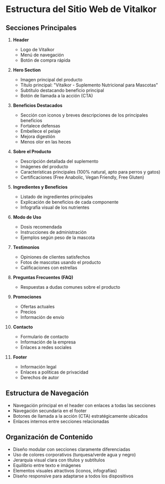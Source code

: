 # Estructura del Sitio Web de Vitalkor

## Secciones Principales

1. **Header**
   - Logo de Vitalkor
   - Menú de navegación
   - Botón de compra rápida

2. **Hero Section**
   - Imagen principal del producto
   - Título principal: "Vitalkor - Suplemento Nutricional para Mascotas"
   - Subtítulo destacando beneficio principal
   - Botón de llamada a la acción (CTA)

3. **Beneficios Destacados**
   - Sección con iconos y breves descripciones de los principales beneficios
   - Fortalece defensas
   - Embellece el pelaje
   - Mejora digestión
   - Menos olor en las heces

4. **Sobre el Producto**
   - Descripción detallada del suplemento
   - Imágenes del producto
   - Características principales (100% natural, apto para perros y gatos)
   - Certificaciones (Free Anabolic, Vegan Friendly, Free Gluten)

5. **Ingredientes y Beneficios**
   - Listado de ingredientes principales
   - Explicación de beneficios de cada componente
   - Infografía visual de los nutrientes

6. **Modo de Uso**
   - Dosis recomendada
   - Instrucciones de administración
   - Ejemplos según peso de la mascota

7. **Testimonios**
   - Opiniones de clientes satisfechos
   - Fotos de mascotas usando el producto
   - Calificaciones con estrellas

8. **Preguntas Frecuentes (FAQ)**
   - Respuestas a dudas comunes sobre el producto

9. **Promociones**
   - Ofertas actuales
   - Precios
   - Información de envío

10. **Contacto**
    - Formulario de contacto
    - Información de la empresa
    - Enlaces a redes sociales

11. **Footer**
    - Información legal
    - Enlaces a políticas de privacidad
    - Derechos de autor

## Estructura de Navegación

- Navegación principal en el header con enlaces a todas las secciones
- Navegación secundaria en el footer
- Botones de llamada a la acción (CTA) estratégicamente ubicados
- Enlaces internos entre secciones relacionadas

## Organización de Contenido

- Diseño modular con secciones claramente diferenciadas
- Uso de colores corporativos (turquesa/verde agua y negro)
- Jerarquía visual clara con títulos y subtítulos
- Equilibrio entre texto e imágenes
- Elementos visuales atractivos (iconos, infografías)
- Diseño responsive para adaptarse a todos los dispositivos

